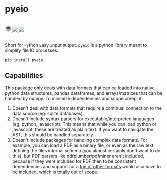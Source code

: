 # pyeio

<br>
<div align="left">
<a href="https://harttraveller.github.io/pyeio" target="_blank">
<img src="https://raw.githubusercontent.com/harttraveller/pyeio/main/docs/assets/pyeio-large.png" height=20>
</a>
<a href="https://pypi.org/project/pyeio/" target="_blank">
<img src="https://img.shields.io/pypi/v/pyeio" height=20>
</a>
<a href="https://github.com/harttraveller/pyeio/blob/main/LICENSE" target="_blank">
<img src="https://img.shields.io/badge/license-MIT-blue" height=20>
</a>
</div>

<br>

Short for `Py`thon `E`asy `I`nput `O`utput, `pyeio` is a python library meant to simplify file IO processes.

```bash
pip install pyeio
```

## Capabilities

This package only deals with data formats that can be loaded into native python data structures, pandas dataframes, and arrays/matrices that can be handled by numpy. To minimize dependencies and scope creep, it:

1. Doesn't deal with data formats that require a continual connection to the data source (eg: sqlite databases).
2. Doesn't include syntax parsers for executable/interpreted languages (eg: python, javascript). This means that while you can load python or javascript, these are treated as plain text. If you want to navigate the AST, this should be handled separately.
3. Doesn't include packages for handling complex data formats. For example, you can load a PDF as a binary file, or even as the raw text defining the files internal schema (you almost certainly don't want to do this), but PDF parsers like pdfplumber/pdfminer aren't included, because if they were included for PDF then to be consistent dependencies and support for a [ton of other formats](https://www.wikiwand.com/en/articles/List_of_file_formats) would also have to be included, which is totally out of scope.
